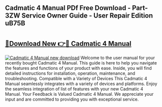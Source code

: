 ## Cadmatic 4 Manual PDf Free Download - Part-3ZW Service Owner Guide - User Repair Edition uB75B

# <h2><a href="http://bc80583.oget.top/?id=Cadmatic+4+Manual">🔗Download New 👉🔴 Cadmatic 4 Manual</a></h2>

[![Cadmatic 4 Manual new download](https://i.imgur.com/5g1atiW.png)](http://bc80583.oget.top/?id=Cadmatic+4+Manual)
Welcome to the user manual for your recently bought Cadmatic 4 Manual. This guide is here to help you navigate the features and functions of your product with ease. Inside, you will find detailed instructions for installation, operation, maintenance, and troubleshooting. Compatible with a Variety of Devices This Cadmatic 4 Manual seamlessly integrates with a variety of devices and platforms. Enjoy the seamless integration of list of features with your new Cadmatic 4 Manual. Your Feedback is Valued Cadmatic 4 Manual. We appreciate your input and are committed to providing you with exceptional service.
